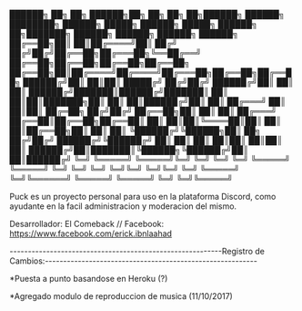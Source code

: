██████╗ ██╗   ██╗ ██████╗██╗  ██╗        ██╗ ██╗██████╗  ██████╗ ████████╗    ██████╗  █████╗ ██████╗  █████╗     ██████╗ ██╗███████╗ ██████╗ ██████╗ ██████╗ ██████╗ 
██╔══██╗██║   ██║██╔════╝██║ ██╔╝       ██╔╝██╔╝██╔══██╗██╔═══██╗╚══██╔══╝    ██╔══██╗██╔══██╗██╔══██╗██╔══██╗    ██╔══██╗██║██╔════╝██╔════╝██╔═══██╗██╔══██╗██╔══██╗
██████╔╝██║   ██║██║     █████╔╝       ██╔╝██╔╝ ██████╔╝██║   ██║   ██║       ██████╔╝███████║██████╔╝███████║    ██║  ██║██║███████╗██║     ██║   ██║██████╔╝██║  ██║
██╔═══╝ ██║   ██║██║     ██╔═██╗      ██╔╝██╔╝  ██╔══██╗██║   ██║   ██║       ██╔═══╝ ██╔══██║██╔══██╗██╔══██║    ██║  ██║██║╚════██║██║     ██║   ██║██╔══██╗██║  ██║
██║     ╚██████╔╝╚██████╗██║  ██╗    ██╔╝██╔╝   ██████╔╝╚██████╔╝   ██║       ██║     ██║  ██║██║  ██║██║  ██║    ██████╔╝██║███████║╚██████╗╚██████╔╝██║  ██║██████╔╝
╚═╝      ╚═════╝  ╚═════╝╚═╝  ╚═╝    ╚═╝ ╚═╝    ╚═════╝  ╚═════╝    ╚═╝       ╚═╝     ╚═╝  ╚═╝╚═╝  ╚═╝╚═╝  ╚═╝    ╚═════╝ ╚═╝╚══════╝ ╚═════╝ ╚═════╝ ╚═╝  ╚═╝╚═════╝ 
                                                                                                                                                                      


Puck es un proyecto personal para uso en la plataforma Discord, como ayudante en la facil administracion y moderacion del mismo.

Desarrollador: El Comeback // Facebook: https://www.facebook.com/erick.ibnlaahad

----------------------------------------------------------Registro de Cambios:----------------------------------------------------------

*Puesta a punto basandose en Heroku (?) 

*Agregado modulo de reproduccion de musica (11/10/2017)
